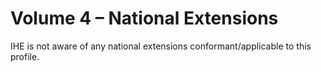 # Volume 4 – National Extensions
IHE is not aware of any national extensions conformant/applicable to this profile.

